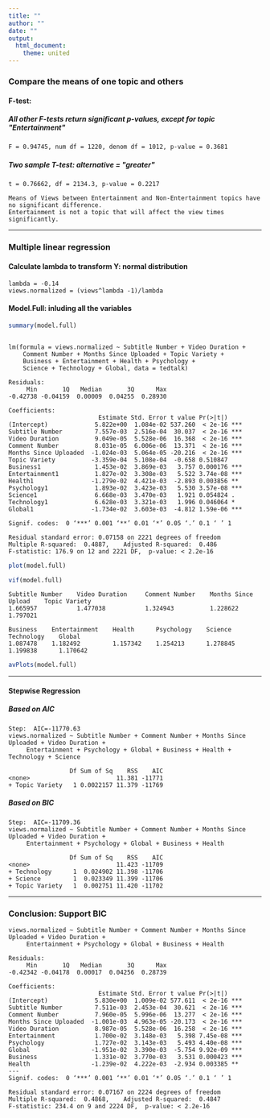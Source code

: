 ```yaml
---
title: ""
author: ""
date: ""
output: 
  html_document: 
    theme: united
---
```




### Compare the means of one topic and others
        
        
#### F-test:
        
##### All other F-tests return significant p-values, except for topic "Entertainment"
        
```
F = 0.94745, num df = 1220, denom df = 1012, p-value = 0.3681
```
        
##### Two sample T-test: alternative = "greater"
        
```
t = 0.76662, df = 2134.3, p-value = 0.2217
```
        
```
Means of Views between Entertainment and Non-Entertainment topics have no significant difference.
Entertainment is not a topic that will affect the view times significantly.
```
        
        
***
        
        
### Multiple linear regression
        
                
#### Calculate lambda to transform Y: normal distribution

```
lambda = -0.14
views.normalized = (views^lambda -1)/lambda
```
        
        
#### Model.Full: inluding all the variables


```r
summary(model.full)
```

```

lm(formula = views.normalized ~ Subtitle Number + Video Duration + 
    Comment Number + Months Since Uploaded + Topic Variety + 
    Business + Entertainment + Health + Psychology +
    Science + Technology + Global, data = tedtalk)
 
Residuals:
     Min       1Q   Median       3Q      Max 
-0.42738 -0.04159  0.00009  0.04255  0.28930 
 
Coefficients:
                         Estimate Std. Error t value Pr(>|t|)    
(Intercept)             5.822e+00  1.084e-02 537.260  < 2e-16 ***
Subtitle Number         7.557e-03  2.516e-04  30.037  < 2e-16 ***
Video Duration          9.049e-05  5.528e-06  16.368  < 2e-16 ***
Comment Number          8.031e-05  6.006e-06  13.371  < 2e-16 ***
Months Since Uploaded  -1.024e-03  5.064e-05 -20.216  < 2e-16 ***
Topic Variety          -3.359e-04  5.108e-04  -0.658 0.510847    
Business1               1.453e-02  3.869e-03   3.757 0.000176 ***
Entertainment1          1.827e-02  3.308e-03   5.522 3.74e-08 ***
Health1                -1.279e-02  4.421e-03  -2.893 0.003856 ** 
Psychology1             1.893e-02  3.423e-03   5.530 3.57e-08 ***
Science1                6.668e-03  3.470e-03   1.921 0.054824 .  
Technology1             6.628e-03  3.321e-03   1.996 0.046064 *  
Global1                -1.734e-02  3.603e-03  -4.812 1.59e-06 ***
 
Signif. codes:  0 ‘***’ 0.001 ‘**’ 0.01 ‘*’ 0.05 ‘.’ 0.1 ‘ ’ 1
 
Residual standard error: 0.07158 on 2221 degrees of freedom
Multiple R-squared:  0.4887,	Adjusted R-squared:  0.486 
F-statistic: 176.9 on 12 and 2221 DF,  p-value: < 2.2e-16
```
        
        

```r
plot(model.full)
```

<!-- ![](1.png) -->
<!-- ![](2.png) -->
<!-- ![](3.png) -->
<!-- ![](4.png) -->

        
        

```r
vif(model.full)
```

```
Subtitle Number    Video Duration     Comment Number    Months Since Upload    Topic Variety  
1.665957           1.477038           1.324943          1.228622               1.797021     
    
Business    Entertainment    Health      Psychology    Science     Technology    Global 
1.087478    1.182492         1.157342    1.254213      1.278845    1.199838      1.170642
```
        
        

```r
avPlots(model.full)
```
          
            
***
        
          
#### Stepwise Regression
        
        
##### Based on AIC
```
Step:  AIC=-11770.63
views.normalized ~ Subtitle Number + Comment Number + Months Since Uploaded + Video Duration + 
     Entertainment + Psychology + Global + Business + Health + Technology + Science
 
                 Df Sum of Sq    RSS    AIC
<none>                        11.381 -11771
+ Topic Variety   1 0.0022157 11.379 -11769
```
        
        
##### Based on BIC
```
Step:  AIC=-11709.36
views.normalized ~ Subtitle Number + Comment Number + Months Since Uploaded + Video Duration + 
     Entertainment + Psychology + Global + Business + Health
 
                 Df Sum of Sq    RSS    AIC
<none>                        11.423 -11709
+ Technology      1  0.024902 11.398 -11706
+ Science         1  0.023349 11.399 -11706
+ Topic Variety   1  0.002751 11.420 -11702
```
        
        
***
        
        
### Conclusion: Support BIC

```
views.normalized ~ Subtitle Number + Comment Number + Months Since Uploaded + Video Duration + 
     Entertainment + Psychology + Global + Business + Health
     
Residuals:
     Min       1Q   Median       3Q      Max 
-0.42342 -0.04178  0.00017  0.04256  0.28739 

Coefficients:
                         Estimate Std. Error t value Pr(>|t|)    
(Intercept)             5.830e+00  1.009e-02 577.611  < 2e-16 ***
Subtitle Number         7.511e-03  2.453e-04  30.621  < 2e-16 ***
Comment Number          7.960e-05  5.996e-06  13.277  < 2e-16 ***
Months Since Uploaded  -1.001e-03  4.963e-05 -20.173  < 2e-16 ***
Video Duration          8.987e-05  5.528e-06  16.258  < 2e-16 ***
Entertainment           1.700e-02  3.148e-03   5.398 7.45e-08 ***
Psychology              1.727e-02  3.143e-03   5.493 4.40e-08 ***
Global                 -1.951e-02  3.390e-03  -5.754 9.92e-09 ***
Business                1.331e-02  3.770e-03   3.531 0.000423 ***
Health                 -1.239e-02  4.222e-03  -2.934 0.003385 ** 
---
Signif. codes:  0 ‘***’ 0.001 ‘**’ 0.01 ‘*’ 0.05 ‘.’ 0.1 ‘ ’ 1

Residual standard error: 0.07167 on 2224 degrees of freedom
Multiple R-squared:  0.4868,	Adjusted R-squared:  0.4847 
F-statistic: 234.4 on 9 and 2224 DF,  p-value: < 2.2e-16
```
